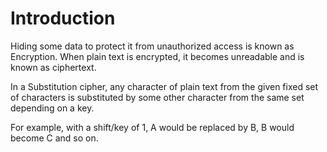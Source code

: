 # Introduction
Hiding some data to protect it from unauthorized access is known as Encryption. When plain text is encrypted, it becomes unreadable and is known as ciphertext. 

In a Substitution cipher, any character of plain text from the given fixed set of characters is substituted by some other character from the same set depending on a key. 

For example, with a shift/key of 1, A would be replaced by B, B would become C and so on. 
